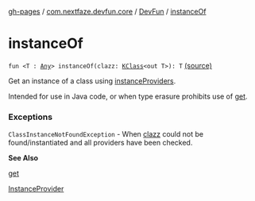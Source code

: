 [gh-pages](../../index.md) / [com.nextfaze.devfun.core](../index.md) / [DevFun](index.md) / [instanceOf](.)

# instanceOf

`fun <T : `[`Any`](https://kotlinlang.org/api/latest/jvm/stdlib/kotlin/-any/index.html)`> instanceOf(clazz: `[`KClass`](https://kotlinlang.org/api/latest/jvm/stdlib/kotlin.reflect/-k-class/index.html)`<out T>): T` [(source)](https://github.com/NextFaze/dev-fun/tree/master/devfun/src/main/java/com/nextfaze/devfun/core/DevFun.kt#L232)

Get an instance of a class using [instanceProviders](instance-providers.md).

Intended for use in Java code, or when type erasure prohibits use of [get](get.md).

### Exceptions

`ClassInstanceNotFoundException` - When [clazz](instance-of.md#com.nextfaze.devfun.core.DevFun$instanceOf(kotlin.reflect.KClass((com.nextfaze.devfun.core.DevFun.instanceOf.T)))/clazz) could not be found/instantiated and all providers have been checked.

**See Also**

[get](get.md)

[InstanceProvider](../../com.nextfaze.devfun.inject/-instance-provider/index.md)

